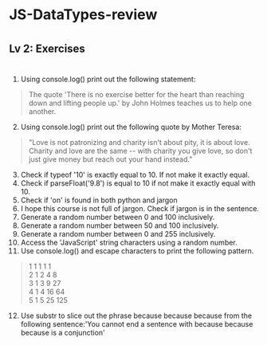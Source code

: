 # JS-DataTypes-review
#
## Lv 2: Exercises
#
1. Using console.log() print out the following statement:
> The quote 'There is no exercise better for the heart than reaching down and lifting people up.' by John Holmes teaches us to help one another.
2. Using console.log() print out the following quote by Mother Teresa:
> "Love is not patronizing and charity isn't about pity, it is about love. Charity and love are the same -- with charity you give love, so don't just give money but reach out your hand instead."
3. Check if typeof '10' is exactly equal to 10. If not make it exactly equal.
4. Check if parseFloat('9.8') is equal to 10 if not make it exactly equal with 10.
5. Check if 'on' is found in both python and jargon
6. I hope this course is not full of jargon. Check if jargon is in the sentence.
7. Generate a random number between 0 and 100 inclusively.
8. Generate a random number between 50 and 100 inclusively.
9. Generate a random number between 0 and 255 inclusively.
10. Access the 'JavaScript' string characters using a random number.
11. Use console.log() and escape characters to print the following pattern.
> 1 1 1 1 1  
2 1 2 4 8  
3 1 3 9 27  
4 1 4 16 64  
5 1 5 25 125  
12. Use substr to slice out the phrase because because because from the following sentence:'You cannot end a sentence with because because because is a conjunction'